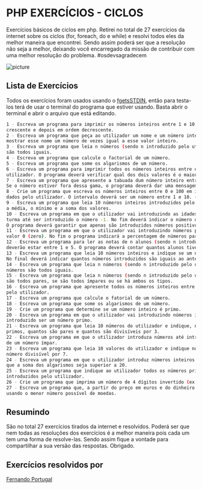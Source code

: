 # PHP EXERCÍCIOS - CICLOS
Exercícios básicos de ciclos em php. Retirei no total de 27 exercícios da internet sobre os ciclos (for, foreach, do e while) e resolvi todos eles da melhor maneira que encontrei. Sendo assim poderá ser que a resolução não seja a melhor, deixando você encarregado da missão de contribuir com uma melhor resolução do problema. #osdevsagradecem

![picture](https://fernandoportugal.com/img/php.png)

## Lista de Exercícios

Todos os exercícios foram usados usando o [fgetsSTDIN](https://www.geeksforgeeks.org/fgets-gets-c-language/), então para testa-los terá de usar o terminal do programa que estiver usando. Basta abrir o terminal e abrir o arquivo que está editando.

```bash
1 - Escreva um programa para imprimir os números inteiros entre 1 e 10 na mesma linha, primeiro em ordem 
crescente e depois em ordem decrescente.
2 - Escreva um programa que peça ao utilizador um nome e um número inteiro (entre 1 e 20). Deverá 
mostrar esse nome um número de vezes igual a esse valor inteiro.
3 - Escreva um programa que leia n números (sendo n introduzido pelo utilizador) e indique se os números
são todos iguais.
4 - Escreva um programa que calcule o factorial de um número.
5 - Escreva um programa que some os algarismos de um número.
6 - Escreva um programa para imprimir todos os números inteiros entre dois valores introduzidos pelo
utilizador. O programa deverá verificar qual dos dois valores é o maior.
7 - Escreva um programa que apresente a tabuada dum número inteiro entre 1 e 9 dado pelo utilizador.
Se o número estiver fora dessa gama, o programa deverá dar uma mensagem.
8 - Crie um programa que escreva os números inteiros entre 0 e 100 em intervalos (incremento) 
dados pelo utilizador. O intervalo deverá ser um número entre 1 e 10. (Por exemplo, com intervalos de 4).
9 - Escreva um programa que leia 10 números inteiros introduzidos pelo utilizador e indique o máximo,
a média, o mínimo e a soma dos valores.
10 - Escreva um programa em que o utilizador vai introduzindo as idades dos alunos de uma determinada
turma até ser introduzido o número -1. No fim deverá indicar o número de alunos e a média de idades. 
O programa deverá garantir que apenas são introduzidos números positivos (com a exceção do -1 final).
11 - Escreva um programa em que o utilizador vai introduzindo números positivos até ser introduzido o
valor 0 (zero). No fim o programa indicará a percentagem de números pares introduzidos.
12 - Escreva um programa para ler as notas de n alunos (sendo n introduzido pelo utilizador). As notas
deverão estar entre 1 e 5. O programa deverá contar quantos alunos tiveram cada uma das notas possíveis.
13 - Escreva um programa que leia 10 números inteiros e indique se um número é igual ao anterior. 
No final deverá indicar quantos números introduzidos são iguais ao anterior.
14 - Escreva um programa que leia n números (sendo n introduzido pelo utilizador) e indique se os 
números são todos iguais.
15 - Escreva um programa que leia n números (sendo n introduzido pelo utilizador) e indique se os números
são todos pares, se são todos ímpares ou se há ambos os tipos.
16 - Escreva um programa que apresente todos os números inteiros entre dois números reais introduzidos
pelo utilizador.
17 - Escreva um programa que calcule o fatorial de um número.
18 - Escreva um programa que some os algarismos de um número.
19 - Crie um programa que determine se um número inteiro é primo.
20 - Escreva um programa em que o utilizador vai introduzindo números inteiros positivos até o número
introduzido ser um número primo.
21 - Escreva um programa que leia 10 números do utilizador e indique, no fim, quantos números são 
primos, quantos são pares e quantos são divisíveis por 3.
22 - Escreva um programa em que o utilizador introduza números até introduzir um número par seguido 
de um número ímpar.
23 - Escreva um programa que leia 10 valores do utilizador e indique no fim se foi introduzido algum 
número divisível por 7.
24 - Escreva um programa em que o utilizador introduz números inteiros até introduzir um número em 
que a soma dos algarismos seja superior a 20.
25 - Escreva um programa que indique ao utilizador todos os números primos entre dois números inteiros 
introduzidos pelo utilizador.
26 - Crie um programa que imprima um número de 4 dígitos invertido (ex. 4536 -> 6354).
27 - Escreva um programa que, a partir do preço em euros e do dinheiro entregue, apresente o troco 
usando o menor número possível de moedas.
```


## Resumindo
São no total 27 exercícios tirados da internet e resolvidos. Poderá ser que nem todas as resoluções dos exercícios é a melhor maneira pois cada um tem uma forma de resolve-las. Sendo assim fique a vontade para compartilhar a sua versão das respostas. Obrigado.

## Exercícios resolvidos por
[Fernando Portugal](https://www.fernandoportugal.com)